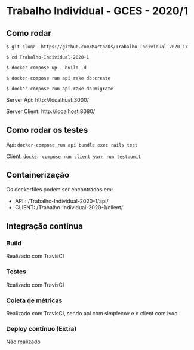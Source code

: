 # Trabalho Individual - GCES - 2020/1
## Como rodar

`$ git clone  https://github.com/MarthaDs/Trabalho-Individual-2020-1/ `

`$ cd Trabalho-Individual-2020-1 `

`$ docker-compose up --build -d `

`$ docker-compose run api rake db:create `

`$ docker-compose run api rake db:migrate `

Server Api: http://localhost:3000/

Server Client: http://localhost:8080/

## Como rodar os testes

Api: ` docker-compose run api bundle exec rails test `

Client: ` docker-compose run client yarn run test:unit `

## Containerização

Os dockerfiles podem ser encontrados em: 
  - API : /Trabalho-Individual-2020-1/api/
  - CLIENT: /Trabalho-Individual-2020-1/client/

## Integração contínua

### Build

Realizado com TravisCI

### Testes

Realizado com TravisCI

### Coleta de métricas

Realizado com TravisCi, sendo api com simplecov e o client com lvoc.

### Deploy contínuo (Extra)

Não realizado

